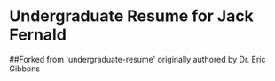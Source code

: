 # Undergraduate Resume for Jack Fernald
##Forked from 'undergraduate-resume' originally authored by Dr. Eric Gibbons
